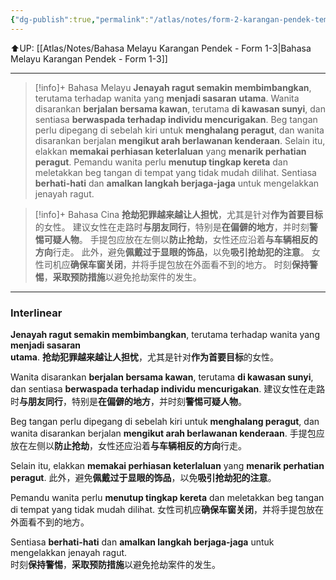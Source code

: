 ```yaml
---
{"dg-publish":true,"permalink":"/atlas/notes/form-2-karangan-pendek-tema-08-elakkan-daripada-diragut/"}
---
```


⬆️UP: [[Atlas/Notes/Bahasa Melayu Karangan Pendek - Form 1-3\|Bahasa Melayu Karangan Pendek - Form 1-3]]

---

> [!info]+ Bahasa Melayu
> **Jenayah ragut semakin membimbangkan**, terutama terhadap wanita yang **menjadi sasaran** **utama**. 
> Wanita disarankan **berjalan bersama kawan**, terutama **di kawasan sunyi**, dan sentiasa **berwaspada terhadap individu mencurigakan**. 
> Beg tangan perlu dipegang di sebelah kiri untuk **menghalang peragut**, dan wanita disarankan berjalan **mengikut arah berlawanan kenderaan**. 
> Selain itu, elakkan **memakai perhiasan keterlaluan** yang **menarik perhatian peragut**. 
> Pemandu wanita perlu **menutup tingkap kereta** dan meletakkan beg tangan di tempat yang tidak mudah dilihat. 
> Sentiasa **berhati-hati** dan **amalkan langkah berjaga-jaga** untuk mengelakkan jenayah ragut.  


> [!info]+ Bahasa Cina
> **抢劫犯罪越来越让人担忧**，尤其是针对**作为首要目标**的女性。
> 建议女性在走路时**与朋友同行**，特别是**在偏僻的地方**，并时刻**警惕可疑人物**。
> 手提包应放在左侧以**防止抢劫**，女性还应沿着**与车辆相反的方向**行走。
> 此外，避免**佩戴过于显眼的饰品**，以免**吸引抢劫犯的注意**。
> 女性司机应**确保车窗关闭**，并将手提包放在外面看不到的地方。
> 时刻**保持警惕**，**采取预防措施**以避免抢劫案件的发生。


---
### Interlinear

**Jenayah ragut semakin membimbangkan**, terutama terhadap wanita yang **menjadi sasaran**  
**utama**. 
**抢劫犯罪越来越让人担忧**，尤其是针对**作为首要目标**的女性。

Wanita disarankan **berjalan bersama kawan**, terutama **di kawasan sunyi**, dan sentiasa **berwaspada terhadap individu mencurigakan**. 
建议女性在走路时**与朋友同行**，特别是**在偏僻的地方**，并时刻**警惕可疑人物**。

Beg tangan perlu dipegang di sebelah kiri untuk **menghalang peragut**, dan wanita disarankan berjalan **mengikut arah berlawanan kenderaan**.
手提包应放在左侧以**防止抢劫**，女性还应沿着**与车辆相反的方向**行走。

Selain itu, elakkan **memakai perhiasan keterlaluan** yang **menarik perhatian peragut**. 
此外，避免**佩戴过于显眼的饰品**，以免**吸引抢劫犯的注意**。

Pemandu wanita perlu **menutup tingkap kereta** dan meletakkan beg tangan di tempat yang tidak mudah dilihat. 
女性司机应**确保车窗关闭**，并将手提包放在外面看不到的地方。

Sentiasa **berhati-hati** dan **amalkan langkah berjaga-jaga** untuk mengelakkan jenayah ragut.  
时刻**保持警惕**，**采取预防措施**以避免抢劫案件的发生。